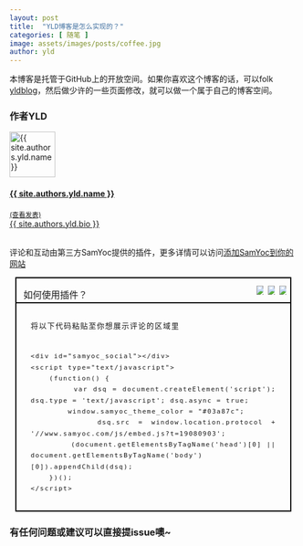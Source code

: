 ```yaml
---
layout: post
title:  "YLD博客是怎么实现的？"
categories: [ 随笔 ]
image: assets/images/posts/coffee.jpg
author: yld
---
```


本博客是托管于GitHub上的开放空间。如果你喜欢这个博客的话，可以folk <a class="text-dark ml-1" target="_blank" href="https://github.com/aiyld/yldblog"><i class="fab fa-github"></i> yldblog</a>，然后做少许的一些页面修改，就可以做一个属于自己的博客空间。

<p></p>

### 作者YLD

<div class=" gap-y listrecent listrecent listauthor">
    <div>
        <div class="p-4 border rounded">
        <div class="row">
        <div class="col-md-3 mb-4 mb-md-0"><img alt="{{ site.authors.yld.name }}" src="{{site.baseurl}}/{{ site.authors.yld.avatar }}" class="rounded-circle" height="80" width="80"></div>
        <div class="col-md-9">
        <a href="{{site.baseurl}}/author-{{ site.authors.yld.name | slugify }}">
        <h4 class="text-dark mb-0"> {{ site.authors.yld.name }} </h4>
        <small class="d-inline-block mt-1 mb-3 font-weight-normal">(查看发表)</small>
        <div class="excerpt">{{ site.authors.yld.bio }}</div>
        </a>
        <div class="icon-block mt-3 d-flex justify-content-between">  
        <div>
        <a target="_blank" href="{{ site.authors.yld.twitter }}"><i class="fab fa-twitter text-muted" aria-hidden="true"></i></a>  &nbsp;
        <a target="_blank" href="{{ site.authors.yld.site }}"><i class="fa fa-globe text-muted" aria-hidden="true"></i></a> &nbsp;
        </div>
        </div>
        </div>
        </div>
        </div>
    </div>
</div>

评论和互动由第三方SamYoc提供的插件，更多详情可以访问[添加SamYoc到你的网站][samyoc-add]

<section class="KolEditor">
			<section style="margin:5px 10px;display: flex;justify-content: center;align-items: center;">
				<section style="display: flex; flex-direction: column; justify-content: center; align-items: center; width: 100%; border: 2px solid rgb(0, 0, 0); box-sizing: border-box;">
					<section style="display: flex;flex-direction: row;justify-content: flex-end;align-items: center;width: 100%;;margin-right: 15px;">
						<section style="width:12px;overflow: hidden;flex-shrink: 0;flex: 1;">
							<p style="
    padding-left: 20px;
    font-size: 16px;
    font-weight: 400;
    margin-bottom: 0;
    line-height: 26px;
">如何使用插件？</p>
						</section><section style="width:12px;overflow: hidden;flex-shrink: 0;">
							<img src="http://editor-material.oss-cn-beijing.aliyuncs.com/style/20190725/1564049614/%E6%96%B0%E5%A2%9E%E7%B4%A0%E6%9D%90_0.png" style="max-width: 100%; vertical-align: middle; height: auto;">
						</section>
						<section style="width:12px;overflow: hidden;flex-shrink: 0;margin:0 8px;">
							<img src="http://editor-material.oss-cn-beijing.aliyuncs.com/style/20190725/1564049614/%E6%96%B0%E5%A2%9E%E7%B4%A0%E6%9D%90_1.png" style="max-width: 100%; vertical-align: middle; height: auto;">
						</section>
						<section style="width:12px;overflow: hidden;flex-shrink: 0;">
							<img src="http://editor-material.oss-cn-beijing.aliyuncs.com/style/20190725/1564049614/%E6%96%B0%E5%A2%9E%E7%B4%A0%E6%9D%90_2.png" style="max-width: 100%; vertical-align: middle; height: auto;">
						</section>
					</section>
					<section style="/* background: #f8c42a; */padding: 15px 25px 15px;border-top: solid 2px #000000;box-sizing: border-box;width: 100%;">
						<div style="margin:0;font-size: 13px;color: #161616;text-align: justify;letter-spacing: 1.5px;line-height: 1.75;"><p>将以下代码粘贴至你想展示评论的区域里</p><pre style="
    padding-top: 20px;
    overflow-x: auto;
"><code style="
    width: 100%;
" id="code">&lt;div id="samyoc_social"&gt;&lt;/div&gt;<br>&lt;script type="text/javascript"&gt;<br>    (function() {<br>        var dsq = document.createElement('script'); dsq.type = 'text/javascript'; dsq.async = true;<br>        window.samyoc_theme_color = "#03a87c";<br>        dsq.src = window.location.protocol + '//www.samyoc.com/js/embed.js?t=19080903';<br>        (document.getElementsByTagName('head')[0] || document.getElementsByTagName('body')[0]).appendChild(dsq);<br>    })();<br>&lt;/script&gt;</code></pre></div>
					</section>
				</section>
			</section>
		</section>

### 有任何问题或建议可以直接提issue噢~

[samyoc-add]: https://www.samyoc.com/single/151